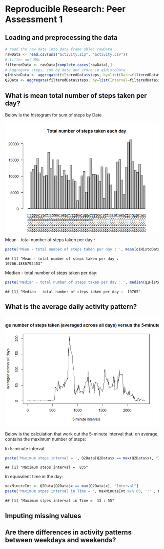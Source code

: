 # Reproducible Research: Peer Assessment 1


## Loading and preprocessing the data


```r
# read the raw data into data frame objec rawData
rawData <- read.csv(unz("activity.zip", "activity.csv"))
# filter out NAs
filteredData <- rawData[complete.cases(rawData),]
# Aggregate steps, sum by date and store in q1HistoData
q1HistoData <- aggregate(filteredData$steps, by=list(Date=filteredData$date), FUN=sum)
Q2Data <- aggregate(filteredData$steps, by=list(Interval=filteredData$interval), FUN=mean)
```



## What is mean total number of steps taken per day?

Below is the histogram for sum of steps by Date

![](PA1_template_files/figure-html/unnamed-chunk-2-1.png) 

Mean - total number of steps taken per day : 

```r
paste('Mean - total number of steps taken per day : ', mean(q1HistoData$x))
```

```
## [1] "Mean - total number of steps taken per day :  10766.1886792453"
```

Median - total number of steps taken per day: 

```r
paste('Median - total number of steps taken per day : ', median(q1HistoData$x))
```

```
## [1] "Median - total number of steps taken per day :  10765"
```


## What is the average daily activity pattern?

![](PA1_template_files/figure-html/unnamed-chunk-5-1.png) 

Below is the calculation that work out the 5-minute interval that, on average, contains the maximum number of steps:

In 5-minute interval

```r
paste('Maximum steps interval = ', Q2Data[Q2Data$x == max(Q2Data$x), "Interval"])
```

```
## [1] "Maximum steps interval =  835"
```

In equivalent time in the day:

```r
maxMinuteInt <- Q2Data[Q2Data$x == max(Q2Data$x), "Interval"]
paste('Maximum stpes interval in Time = ', maxMinuteInt %/% 60, ':' , maxMinuteInt %% 60)
```

```
## [1] "Maximum stpes interval in Time =  13 : 55"
```



## Imputing missing values



## Are there differences in activity patterns between weekdays and weekends?
